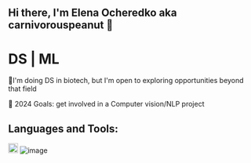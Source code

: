 ## Hi there, I'm Elena Ocheredko aka carnivorouspeanut 👋
# DS | ML
🧬I'm doing DS in biotech, but I'm open to exploring opportunities beyond that field

🥅 2024 Goals: get involved in a Computer vision/NLP project


## Languages and Tools:
<img src="![image](https://github.com/user-attachments/assets/6b3bd512-3ceb-4220-ad65-c24e7a29bc8c)" width="20" height="20">  ![image](https://github.com/user-attachments/assets/b8c76f83-a802-4222-93a0-e78e58b5bf6f)




